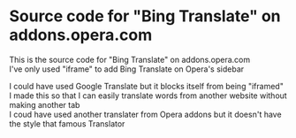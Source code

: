 # Source code for "Bing Translate" on addons.opera.com
This is the source code for "Bing Translate" on addons.opera.com<br>
I've only used "iframe" to add Bing Translate on Opera's sidebar

I could have used Google Translate but it blocks itself from being "iframed"<br>
I made this so that I can easily translate words from another website without making another tab<br>
I coud have used another translater from Opera addons but it doesn't have the style that famous Translator
